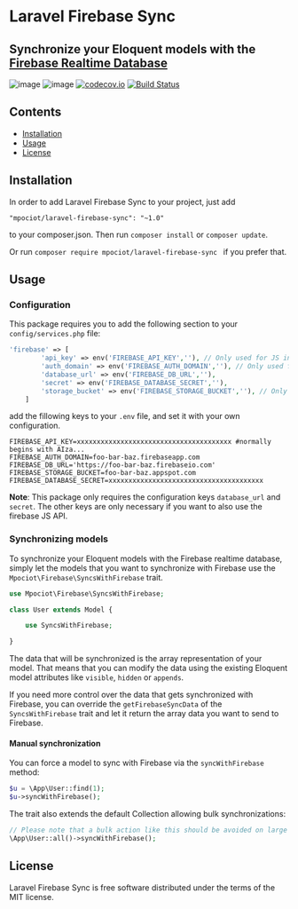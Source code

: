 # Laravel Firebase Sync
## Synchronize your Eloquent models with the [Firebase Realtime Database](https://firebase.google.com/docs/database/)

![image](http://img.shields.io/packagist/v/mpociot/laravel-firebase-sync.svg?style=flat)
![image](http://img.shields.io/packagist/l/mpociot/laravel-firebase-sync.svg?style=flat)
[![codecov.io](https://codecov.io/github/mpociot/laravel-firebase-sync/coverage.svg?branch=master)](https://codecov.io/github/mpociot/laravel-firebase-sync?branch=master)
[![Build Status](https://travis-ci.org/mpociot/laravel-firebase-sync.svg?branch=master)](https://travis-ci.org/mpociot/laravel-firebase-sync)

## Contents

- [Installation](#installation)
- [Usage](#usage)
- [License](#license)

<a name="installation" />

## Installation

In order to add Laravel Firebase Sync to your project, just add

    "mpociot/laravel-firebase-sync": "~1.0"

to your composer.json. Then run `composer install` or `composer update`.

Or run `composer require mpociot/laravel-firebase-sync ` if you prefer that.


<a name="usage" />

## Usage

### Configuration

This package requires you to add the following section to your `config/services.php` file:

```php
'firebase' => [
        'api_key' => env('FIREBASE_API_KEY',''), // Only used for JS integration
        'auth_domain' => env('FIREBASE_AUTH_DOMAIN',''), // Only used for JS integration
        'database_url' => env('FIREBASE_DB_URL',''),
        'secret' => env('FIREBASE_DATABASE_SECRET',''),
        'storage_bucket' => env('FIREBASE_STORAGE_BUCKET',''), // Only used for JS integration
    ]
```

add the fillowing keys to your `.env` file, and set it with your own configuration.
```
FIREBASE_API_KEY=xxxxxxxxxxxxxxxxxxxxxxxxxxxxxxxxxxxxxxx #normally begins with AIza...
FIREBASE_AUTH_DOMAIN=foo-bar-baz.firebaseapp.com
FIREBASE_DB_URL='https://foo-bar-baz.firebaseio.com'
FIREBASE_STORAGE_BUCKET=foo-bar-baz.appspot.com
FIREBASE_DATABASE_SECRET=xxxxxxxxxxxxxxxxxxxxxxxxxxxxxxxxxxxxxxx
```
**Note**: This package only requires the configuration keys `database_url` and `secret`. The other keys are only necessary if you want to also use the firebase JS API. 


### Synchronizing models

To synchronize your Eloquent models with the Firebase realtime database, simply let the models that you want to synchronize with Firebase use the `Mpociot\Firebase\SyncsWithFirebase` trait.

```php
use Mpociot\Firebase\SyncsWithFirebase;

class User extends Model {

    use SyncsWithFirebase;

}
```

The data that will be synchronized is the array representation of your model. That means that you can modify the data using the existing Eloquent model attributes like `visible`, `hidden` or `appends`.

If you need more control over the data that gets synchronized with Firebase, you can override the `getFirebaseSyncData` of the `SyncsWithFirebase` trait and let it return the array data you want to send to Firebase.

#### Manual synchronization
You can force a model to sync with Firebase via the `syncWithFirebase` method:
```php
$u = \App\User::find(1);
$u->syncWithFirebase();
```

The trait also extends the default Collection allowing bulk synchronizations:
```php
// Please note that a bulk action like this should be avoided on large datasets, it's just an example
\App\User::all()->syncWithFirebase();
```

<a name="license" />

## License

Laravel Firebase Sync is free software distributed under the terms of the MIT license.
